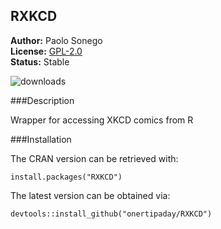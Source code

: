 ## RXKCD

__Author:__ Paolo Sonego<br/>
__License:__ [GPL-2.0](https://opensource.org/licenses/GPL-2.0)<br/>
__Status:__ Stable

![downloads](http://cranlogs.r-pkg.org/badges/grand-total/RXKCD)

###Description

Wrapper for accessing XKCD comics from R

###Installation

The CRAN version can be retrieved with:

    install.packages("RXKCD")
    
The latest version can be obtained via:

    devtools::install_github("onertipaday/RXKCD")
